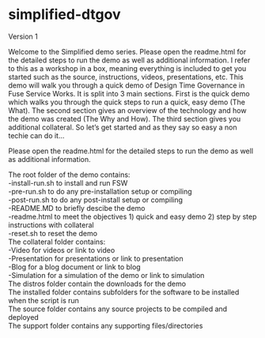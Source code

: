 simplified-dtgov
================
  
Version 1  
  
Welcome to the Simplified demo series.  Please open the readme.html for the detailed steps to run the demo as well as additional information.  I refer to this as a workshop in a box, meaning everything is included to get you started such as the source, instructions, videos, presentations, etc. This demo will walk you through a quick demo of Design Time Governance in Fuse Service Works. It is split into 3 main sections. First is the quick demo which walks you through the quick steps to run a quick, easy demo (The What). The second section gives an overview of the technology and how the demo was created (The Why and How). The third section gives you additional collateral. So let’s get started and as they say so easy a non techie can do it...
  
Please open the readme.html for the detailed steps to run the demo as well as additional information.  
  
The root folder of the demo contains:  
-install-run.sh to install and run FSW  
-pre-run.sh to do any pre-installation setup or compiling  
-post-run.sh to do any post-install setup or compiling  
-README.MD to briefly descibe the demo  
-readme.html to meet the objectives 1) quick and easy demo 2) step by step instructions with collateral  
-reset.sh to reset the demo  
The collateral folder contains:  
-Video for videos or link to video  
-Presentation for presentations or link to presentation  
-Blog for a blog document or link to blog  
-Simulation for a simulation of the demo or link to simulation  
The distros folder contain the downloads for the demo  
The installed folder contains subfolders for the software to be installed when the script is run  
The source folder contains any source projects to be compiled and deployed  
The support folder contains any supporting files/directories  
